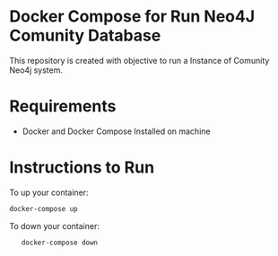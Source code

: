 # Docker Compose for Run Neo4J Comunity Database

This repository is created with objective to run a Instance of Comunity Neo4j system. 

# Requirements 

- Docker and Docker Compose Installed on machine 

# Instructions to Run

To up your container: 
 ```sh
 docker-compose up
  ```
 

 To down your container: 
 ```sh
    docker-compose down
 ```

